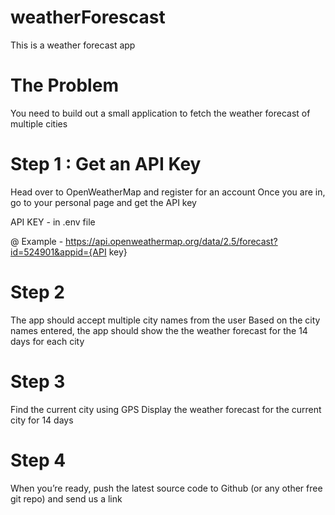 # weatherForescast
This is a weather forecast app

# The Problem
You need to build out a small application to fetch the weather forecast of multiple cities

# Step 1 : Get an API Key

Head over to OpenWeatherMap and register for an account
Once you are in, go to your personal page and get the API key

API KEY - in .env file

@ Example - https://api.openweathermap.org/data/2.5/forecast?id=524901&appid={API key}
# Step 2

The app should accept multiple city names from the user
Based on the city names entered, the app should show the the weather forecast for the 14 days for each city

# Step 3

Find the current city using GPS
Display the weather forecast for the current city for 14 days

# Step 4

When you’re ready, push the latest source code to Github (or any other free git repo) and send us a link